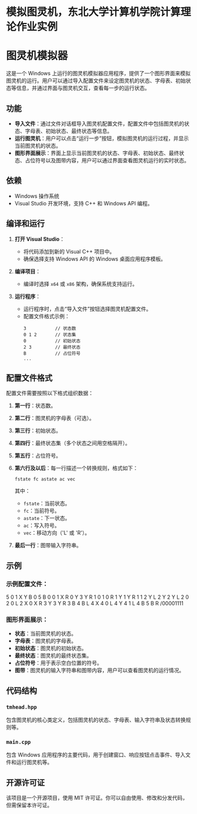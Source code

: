 # 模拟图灵机，东北大学计算机学院计算理论作业实例
# 图灵机模拟器

这是一个 Windows 上运行的图灵机模拟器应用程序，提供了一个图形界面来模拟图灵机的运行。用户可以通过导入配置文件来设定图灵机的状态、字母表、初始状态等信息，并通过界面与图灵机交互，查看每一步的运行状态。

## 功能

- **导入文件**：通过文件对话框导入图灵机配置文件，配置文件中包括图灵机的状态、字母表、初始状态、最终状态等信息。
- **运行图灵机**：用户可以点击“运行一步”按钮，模拟图灵机的运行过程，并显示当前图灵机的状态。
- **图形界面展示**：界面上显示当前图灵机的状态、字母表、初始状态、最终状态、占位符号以及图带内容，用户可以通过界面查看图灵机运行的实时状态。

## 依赖

- Windows 操作系统
- Visual Studio 开发环境，支持 C++ 和 Windows API 编程。

## 编译和运行

1. **打开 Visual Studio**：
    - 将代码添加到新的 Visual C++ 项目中。
    - 确保选择支持 Windows API 的 Windows 桌面应用程序模板。
    
2. **编译项目**：
    - 编译时选择 `x64` 或 `x86` 架构，确保系统支持运行。

3. **运行程序**：
    - 运行程序时，点击“导入文件”按钮选择图灵机配置文件。
    - 配置文件格式示例：
        ```
        3           // 状态数
        0 1 2       // 状态集
        0           // 初始状态
        2 3         // 最终状态
        B           // 占位符号
        ...
        ```

## 配置文件格式

配置文件需要按照以下格式组织数据：

1. **第一行**：状态数。
2. **第二行**：图灵机的字母表（可选）。
3. **第三行**：初始状态。
4. **第四行**：最终状态集（多个状态之间用空格隔开）。
5. **第五行**：占位符号。
6. **第六行及以后**：每一行描述一个转换规则，格式如下：
    ```
    fstate fc astate ac vec
    ```
    其中：
    - `fstate`：当前状态。
    - `fc`：当前符号。
    - `astate`：下一状态。
    - `ac`：写入符号。
    - `vec`：移动方向（'L' 或 'R'）。

7. **最后一行**：图带输入字符串。

## 示例

### 示例配置文件：
5
0 1 X Y B
0
5
B
0 0 1 X R
0 Y 3 Y R
1 0 1 0 R
1 Y 1 Y R
1 1 2 Y L
2 Y 2 Y L
2 0 2 0 L
2 X 0 X R
3 Y 3 Y R
3 B 4 B L
4 X 4 0 L
4 Y 4 1 L
4 B 5 B R
/00001111


### 图形界面展示：

- **状态**：当前图灵机的状态。
- **字母表**：图灵机的字母表。
- **初始状态**：图灵机的初始状态。
- **最终状态**：图灵机的最终状态集。
- **占位符号**：用于表示空白位置的符号。
- **图带**：图灵机的输入字符串和图带内容，用户可以查看图灵机的运行情况。

## 代码结构

### `tmhead.hpp`
包含图灵机的核心类定义，包括图灵机的状态、字母表、输入字符串及状态转换规则等。

### `main.cpp`
包含 Windows 应用程序的主要代码，用于创建窗口、响应按钮点击事件、导入文件和运行图灵机等。

## 开源许可证

该项目是一个开源项目，使用 MIT 许可证。你可以自由使用、修改和分发代码，但需保留本许可证。

